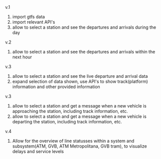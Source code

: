 v.1
1. import gtfs data
2. import relevant API's
2. allow to select a station and see the departures and arrivals during the day

v.2
1. allow to select a station and see the departures and arrivals within the next hour

v.3
1. allow to select a station and see the live departure and arrival data
2. expand selection of data shown, use API's to show track(platform) information and other provided information

v.3
1. allow to select a station and get a message when a new vehicle is approaching the station, including track information, etc.
2. allow to select a station and get a message when a new vehicle is departing the station, including track information, etc.

v.4
1. Allow for the overview of line statusses within a system and subsystem(ATM, GVB, ATM Metropolitana, GVB tram), to visualize delays and service levels 

